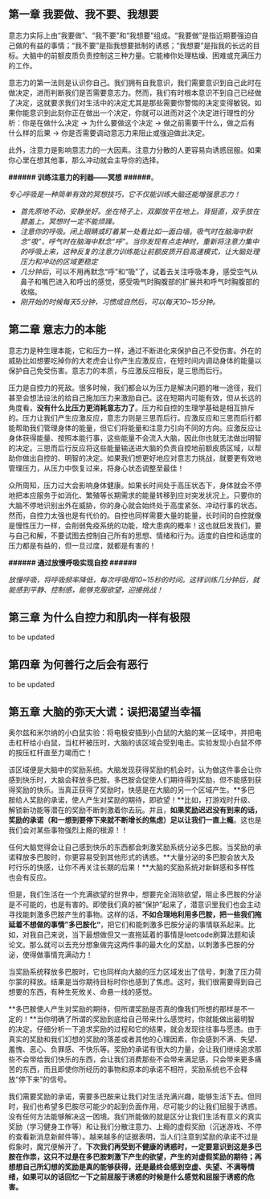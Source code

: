 ## 第一章 我要做、我不要、我想要

意志力实际上由“我要做”、“我不要”和“我想要”组成。“我要做”是指近期要强迫自己做的有益的事情；“我不要”是指我想要抵制的诱惑；“我想要”是指我的长远的目标。大脑中的前额皮质负责控制这三种力量。它能棒你处理枯燥、困难或充满压力的工作。

意志力的第一法则是认识你自己。我们拥有自我意识，我们需要意识到自己此时在做决定，进而判断我们是否需要意志力。然而，我们有时根本意识不到自己已经做了决定，这就要求我们对生活中的决定尤其是那些需要你警惕的决定变得敏锐。如果你能意识到此刻你正在做出一个决定，你就可以进而对这个决定进行理性的分析：你是在做什么决定 &rarr; 为什么要做这个决定 &rarr; 做之前需要干什么，做之后有什么样的后果 &rarr; 你是否需要调动意志力来阻止或强迫做此决定。

此外，注意力是影响意志力的一大因素。注意力分散的人更容易向诱惑屈服。如果你心里在想其他事，那么冲动就会主导你的选择。

**###### 训练注意力的利器——冥想 ######**。

*专心呼吸是一种简单有效的冥想技巧，它不仅能训练大脑还能增强意志力！*

- *首先原地不动，安静坐好。坐在椅子上，双脚放平在地上。背挺直，双手放在膝盖上。冥想时一定不能烦躁。*
- *注意你的呼吸。闭上眼睛或盯着某一处看比如一面白墙。吸气时在脑海中默念“吸”，呼气时在脑海中默念“呼”。当你发现有点走神时，重新将注意力集中的呼吸上来，这种反复的注意力训练能让前额皮质开启高速模式，让大脑处理压力和冲动的区域更稳定*
- *几分钟后*，可以不用再默念“呼”和“吸”了，试着去关注呼吸本身，感受空气从鼻子和嘴巴进入和呼出的感觉，感受吸气时胸腹部的扩展共和呼气时胸腹部的收缩。
- *刚开始的时候每天5分钟，习惯成自然后，可以每天10~15分钟。*



## 第二章 意志力的本能

意志力是种生理本能，它和压力一样，通过不断进化来保护自己不受伤害。外在的威胁比如想要吃掉你的大老虎会让你产生应激反应，在短时间内调动身体的能量以保护自己免受伤害。意志力的本质，与应激反应相反，是三思而后行。

压力是自控力的死敌。很多时候，我们都会以为压力是解决问题的唯一途径，我们甚至会想法设法的给自己施加压力来激励自己。这在短期内可能有效，但从长远的角度看，**没有什么比压力更消耗意志力了**。压力和自控的生理学基础是相互排斥的。压力让我们产生应激反应，意志力则是三思而后行。应激反应和三思而后行都能帮助我们管理身体的能量，但它们将能量和注意力引向不同的方向。应激反应让身体获得能量、按照本能行事，这些能量不会流入大脑，因此你也就无法做出明智的决定。三思而后行反应将这些能量输送进大脑的负责自控地前额皮质区域，以帮助你做出自控的、明智的决定。如果我们想更好地应对意志力挑战，就要更有效地管理压力，从压力中恢复过来，将身心状态调整至最佳！

众所周知，压力过大会影响身体健康。如果长时间处于高压状态下，身体就会不停地把本应服务于如消化、繁殖等长期需求的能量转移到应对突发状况上。只要你的大脑不停地识别出外在威胁，你的身心就会始终处于高度紧张、冲动行事的状态。然而，自控力太强也是有代价的。自控也同样需要大量的能量，长时间的自控就像是慢性压力一样，会削弱免疫系统的功能，增大患病的概率！这也就启发我们，要与自己和解，不要试图去控制自己所有的思想、情绪和行为。适度的自控和适度的压力都是有益的，但一旦过度，就都是有害的！

**###### 通过放慢呼吸实现自控 ######**

*放慢呼吸，将呼吸频率降低，每次呼吸用10~15秒的时间。这样训练几分钟后，就能感到平静、控制感，能够克服欲望，迎接挑战！*

## 第三章 为什么自控力和肌肉一样有极限

to be updated

## 第四章 为何善行之后会有恶行

to be updated

## 第五章 大脑的弥天大谎：误把渴望当幸福

奥尔兹和米尔纳的小白鼠实验：将电极安插到小白鼠的大脑的某一区域中，并把电击杠杆给小白鼠，当杠杆被压时，大脑的该区域会受到电击。实验发现小白鼠不停的按压杠杆直至力竭而亡！

该区域便是大脑中的奖励系统。大脑发现获得奖励的机会时，认为做这件事会让你感到快乐时，大脑会释放多巴胺。多巴胺会促使人们期待得到奖励，但不能感到获得奖励的快乐。当真正获得了奖励时，快感是在大脑的另一个区域产生。**多巴胺给人奖励的承诺，使人产生对奖励的期待，即欲望！**比如，打游戏时升级、解锁新功能等潜在的奖励不断刺激着你去玩。并且，**如果奖励迟迟没有到来的话，奖励的承诺（和一想到要停下来就不断增长的焦虑）足以让我们一直上瘾**。这也是我们会对某些事物强烈上瘾的根源！！

任何大脑觉得会让自己感到快乐的东西都会刺激奖励系统分泌多巴胺。当奖励的承诺释放多巴胺时，你更容易受到其他形式的诱惑。**大量分泌的多巴胺会放大及时行乐的快感，让你不再关注长期的后果！**大脑的奖励系统对新鲜感和多样性也会有反应。

但是，我们生活在一个充满欲望的世界中，想要完全消除欲望，阻止多巴胺的分泌是不可能的，也是有害的。即使我们真的被“保护”起来了，潜意识里我们也会主动寻找能刺激多巴胺产生的事物。这样的话，**不如合理地利用多巴胺，把一些我们拖延着不想做的事情”多巴胺化“**，把它们和能刺激多巴胺分泌的事情联系起来。比如，对我自己来说，当下最想做但又一直拖延着的事情是leetcode刷算法题和读论文。那么就可以去充分想象做完这两件事的最大化的奖励，以刺激多巴胺的分泌，使得做事情充满动力！

当奖励系统释放多巴胺时，它也同样向大脑的压力区域发出了信号，刺激了压力荷尔蒙的释放。结果是当你期待目标时你也感到了焦虑。这时，我们很需要得到自己想要的东西，有种生死攸关、命悬一线的感觉。

**多巴胺使人产生对奖励的期待，但所谓奖励是否真的像我们所想的那样是不一定的！**当你明确了所谓的奖励到底给自己带来什么感觉时，你就能做出最明智的决定。仔细分析一下追求奖励的过程和它的结果，就会发现往往事与愿违。由于真实的奖励和我们幻想的奖励的落差或者其他的心理因素，你会感到不满、失望、羞愧、恶心、负罪感、不快乐等。奖励的承诺有很大的力量，会让我们继续追求那些不会带给我们快乐的东西，会让我们消费那些不会带来满足感，只会带来更多痛苦的东西，而且即使你所经历的事物和原本的承诺不相符，奖励系统也不会释放“停下来”的信号。

我们需要奖励的承诺，需要多巴胺来让我们对生活充满兴趣，能够生活下去。但同时，我们也希望多巴胺尽可能少的起到负面作用，尽可能少的让我们屈服于诱惑。没有任何方法能够解决这一困境。我们所能做的就是区分让我们生活有意义的真实奖励（学习健身工作等）和让我们分散注意力、上瘾的虚假奖励（沉迷游戏、不停的查看新消息新邮件等）。越来越多的证据表明，当人们注意到奖励的承诺不过是假象时，魔咒便解开了。**下次我们再受到不健康的诱惑时，一定要意识到这是多巴胺在作祟，这只不过是在多巴胺刺激下产生的欲望，产生的对虚假奖励的期待；再想想自己所幻想的奖励是真的能够获得，还是最终会感到空虚、失望、不满等情绪，如果可以的话回忆一下之前屈服于诱惑的时候是什么感觉和屈服于诱惑的危害。**